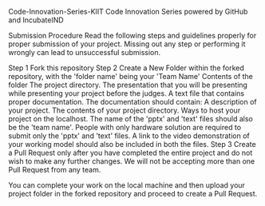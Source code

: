 Code-Innovation-Series-KIIT
Code Innovation Series powered by GitHub and IncubateIND

Submission Procedure
Read the following steps and guidelines properly for proper submission of your project. Missing out any step or performing it wrongly can lead to unsuccessful submission.

Step 1
Fork this repository
Step 2
Create a New Folder within the forked repository, with the 'folder name' being your 'Team Name'
Contents of the folder
The project directory.
The presentation that you will be presenting while presenting your project before the judges.
A text file that contains proper documentation. The documentation should contain:
A description of your project.
The contents of your project directory.
Ways to host your project on the localhost.
The name of the 'pptx' and 'text' files should also be the 'team name'.
People with only hardware solution are required to submit only the 'pptx' and 'text' files. A link to the video demonstration of your working model should also be included in both the files.
Step 3
Create a Pull Request only after you have completed the entire project and do not wish to make any further changes. We will not be accepting more than one Pull Request from any team.

You can complete your work on the local machine and then upload your project folder in the forked repository and proceed to create a Pull Request.
